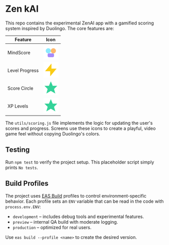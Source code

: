 # Zen kAI

This repo contains the experimental ZenAI app with a gamified scoring system inspired by Duolingo. The core features are:

| Feature | Icon |
| --- | --- |
| MindScore | ![MindScore](assets/icons/brain.svg) |
| Level Progress | ![Momentum](assets/icons/bolt.svg) |
| Score Circle | ![Level](assets/icons/level.svg) |
| XP Levels | ![Level](assets/icons/level.svg) |

The `utils/scoring.js` file implements the logic for updating the user's scores and progress. Screens use these icons to create a playful, video game feel without copying Duolingo's colors.

## Testing

Run `npm test` to verify the project setup. This placeholder script simply prints `No tests`.

## Build Profiles

The project uses [EAS Build](https://docs.expo.dev/build/introduction/) profiles to control environment-specific behavior. Each profile sets an `ENV` variable that can be read in the code with `process.env.ENV`:

- `development` – includes debug tools and experimental features.
- `preview` – internal QA build with moderate logging.
- `production` – optimized for real users.

Use `eas build --profile <name>` to create the desired version.
